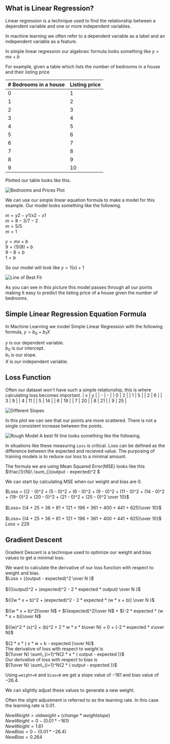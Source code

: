 ## What is Linear Regression?

Linear regression is a technique used to find the relationship between a dependent variable and one or more independent variables.

In machine learning we often refer to a dependent variable as a label and an independent variable as a feature.

In simple linear regression our algebraic formula looks something like $y = mx + b$

For example, given a table which lists the number of bedrooms in a house and their listing price

| # Bedrooms in a house | Listing price |
| --------------------- | ------------- |
| 0                     | 1             |
| 1                     | 2             |
| 2                     | 3             |
| 3                     | 4             |
| 4                     | 5             |
| 5                     | 6             |
| 6                     | 7             |
| 7                     | 8             |
| 8                     | 9             |
| 9                     | 10            |

Plotted our table looks like this.

![Bedrooms and Prices Plot](/images/plot.png)

We can use our simple linear equation formula to make a model for this example. Our model looks something like the following.

$m = y2 - y1 / x2 - x1$ <br /> 
$m= 8 - 3 / 7 - 2$ <br />
$m= 5 / 5$ <br />
$m= 1$ <br />

$y = mx + b$ <br />
$9 = (1)(8) + b$ <br />
$9 - 8 = b$ <br />
$1 = b$ <br />

So our model will look like $y = 1(x) + 1$ <br />

![Line of Best Fit](/images/lineOfBestFit.png)

As you can see in this picture this model passes through all our points making it easy to predict the listing price of a house given the number of bedrooms.

## Simple Linear Regression Equation Formula

In Machine Learning we model Simple Linear Regression with the following formula,
$y=b_{0} + b_{1}X$

$y$ is our dependent variable. <br />
$b_{0}$ is our intercept. <br />
$b_{1}$ is our slope. <br />
$X$ is our independent variable. <br />

## Loss Function

Often our dataset won't have such a simple relationship, this is where calculating loss becomes important.
| x | y |
| - | - |
| 0 | 2 |
| 1 | 5 |
| 2 | 6 |
| 3 | 9 |
| 4 | 11 |
| 5 | 14 |
| 6 | 19 |
| 7 | 20 |
| 8 | 21 |
| 9 | 25 |

![Different Slopes](/images/differentSlopes.png)

In this plot we can see that our points are more scattered. There is not a single consistent increase between the points.

![Rough Model](/images/RoughLine.png)
A best fit line looks something like the following.

In situations like these measuring `Loss` is critical. Loss can be defined as the difference between the expected and recieved value. The purposing of training models is to reduce our loss to a minimal amount.

The formula we are using Mean Squared Error(MSE) looks like this <br />
$\frac{1}{N}\ \sum\_{}\(output - expected)^2 $

We can start by calculating MSE when our weight and bias are 0.

$Loss = {(2 - 0)^2 + (5 - 0)^2 + (6 - 0)^2 + (9 - 0)^2 + (11 - 0)^2 + (14 - 0)^2 + (19- 0)^2 + (20 - 0)^2 + (21 - 0)^2 + (25 - 0)^2 \over 10}$<br /> 
<br /> 
$Loss= {(4 + 25 + 36 + 81 + 121 + 196 + 361 + 400 + 441 + 625)\over 10}$<br /> 
<br /> 
$Loss= {(4 + 25 + 36 + 81 + 121 + 196 + 361 + 400 + 441 + 625)\over 10}$<br /> 
$Loss= 229$<br /> 


## Gradient Descent

Gradient Descent is a technique used to optimize our weight and bias values to get a minimal loss.

We want to calculate the derivative of our loss function with respect to weight and bias. 
<br />
$Loss = {(output - expected)^2 \over N }$ <br />
<br />
${((output)^2 + (expected)^2 - 2 * expected * output) \over N }$ <br />
<br />
${((w * x + b)^2 + (expected)^2 - 2 * expected * (w * x + b)) \over N }$ <br />
<br />
$((w * x + b)^2)\over N$ + $((expected)^2)\over N$ + $(-2 * expected * (w * x + b))\over N$ <br />
<br />
${(w)^2 * (x)^2 + (b)^2 + 2 * w * x * b\over N} + 0 +  {-2 * expected * x\over N}$ <br />
<br />
${2 * x * ( x * w + b - expected )\over N}$ <br />
The derivative of loss with respect to weight is <br>
${1\over N} \sum\_{i=1}^N{2 * x * ( output - expected )}$ <br />
Our derivative of loss with respect to bias is <br>
${1\over N} \sum\_{i=1}^N{2 * ( output - expected )}$ <br />

Using `weight=0` and `bias=0` we get a slope value of $-161$ and bias value of $-26.4$.

We can slightly adjust these values to generate a new weight.

Often the slight adjustment is referred to as the learning rate. In this case the learning rate is $0.01$.

$New Weight = old weight + (change * weight slope)$ <br />
$New Weight = 0 - (0.01 * -161)$ <br />
$New Weight = 1.61$ <br />
$New Bias = 0 - (0.01 * -26.4)$ <br />
$New Bias = 0.264$ <br />
